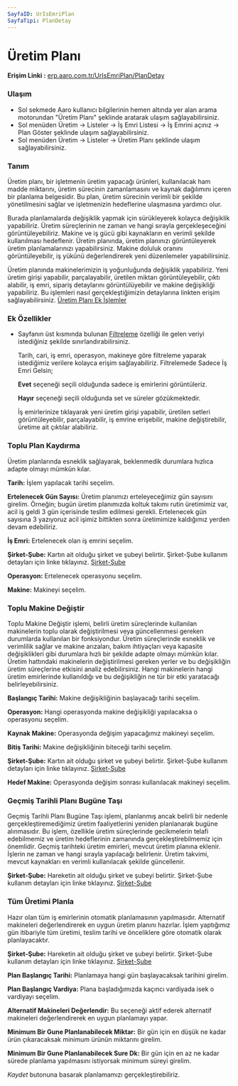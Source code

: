```yaml
---
SayfaID: UrIsEmriPlan
SayfaTipi: PlanDetay
---
```


# Üretim Planı

**Erişim Linki :** [erp.aaro.com.tr/UrIsEmriPlan/PlanDetay](erp.aaro.com.tr/UrIsEmriPlan/PlanDetay)

### Ulaşım

- Sol sekmede Aaro kullanıcı bilgilerinin hemen altında yer alan arama motorundan "Üretim Planı" şeklinde aratarak ulaşım sağlayabilirsiniz.
- Sol menüden Üretim -> Listeler -> İş Emri Listesi -> İş Emrini açınız -> Plan Göster şeklinde ulaşım sağlayabilirsiniz.
- Sol menüden Üretim -> Listeler -> Üretim Planı şeklinde ulaşım sağlayabilirsiniz.

### Tanım

Üretim planı, bir işletmenin üretim yapacağı ürünleri, kullanılacak ham madde miktarını, üretim sürecinin zamanlamasını ve kaynak dağılımını içeren bir planlama belgesidir. 
Bu plan, üretim sürecinin verimli bir şekilde yönetilmesini sağlar ve işletmenizin hedeflerine ulaşmasına yardımcı olur.

Burada planlamalarda değişiklik yapmak için sürükleyerek kolayca değişiklik yapabiliriz.
Üretim süreçlerinin ne zaman ve hangi sırayla gerçekleşeceğini görüntüleyebiliriz. 
Makine ve iş gücü gibi kaynakların en verimli şekilde kullanılması hedeflenir.
Üretim planında, üretim planınızı görüntüleyerek üretim planlamalarınızı yapabilirsiniz.
Makine doluluk oranını görüntüleyebilir, iş yükünü değerlendirerek yeni düzenlemeler yapabilirsiniz.

Üretim planında makinelerimizin iş yoğunluğunda değişiklik yapabiliriz.
Yeni üretim girişi yapabilir, parçalayabilir, üretilen miktarı görüntüleyebilir, çıktı alabilir, iş emri, sipariş detaylarını görüntülüyebilir ve makine değişikliği yapabiliriz.
Bu işlemleri nasıl gerçekleştiğimizin detaylarına linkten erişim sağlayabilirsiniz. [Üretim Planı Ek İşlemler](../Uretim/UretimPlaniEkIslemleri.md)

### Ek Özellikler 

- Sayfanın üst kısmında bulunan [Filtreleme](../TemelOzellikler/SayfaKisitlari.md) özelliği ile gelen veriyi istediğiniz şekilde sınırlandırabilirsiniz.
	
	Tarih, cari, iş emri, operasyon, makineye göre filtreleme yaparak istediğimiz verilere kolayca erişim sağlayabiliriz.
	Filtrelemede Sadece İş Emri Gelsin;
	
	**Evet** seçeneği seçili olduğunda sadece iş emirlerini görüntüleriz.

	**Hayır** seçeneği seçili olduğunda set ve süreler gözükmektedir.
	
	İş emirlerinize tıklayarak yeni üretim girişi yapabilir, üretilen setleri görüntüleyebilir, parçalayabilir, iş emrine erişebilir, makine değiştirebilir, üretime ait çıktılar alabiliriz.


### Toplu Plan Kaydırma

Üretim planlarında esneklik sağlayarak, beklenmedik durumlara hızlıca adapte olmayı mümkün kılar.

**Tarih:** İşlem yapılacak tarihi seçelim.

**Ertelenecek Gün Sayısı:** Üretim planımızı erteleyeceğimiz gün sayısını girelim.
	Örneğin; bugün üretim planımızda koltuk takımı rutin üretimimiz var, acil iş geldi 3 gün içerisinde teslim edilmesi gerekli. 
	Ertelenecek gün sayısına 3 yazıyoruz acil işimiz bittikten sonra üretimimize kaldığımız yerden devam edebiliriz.


**İş Emri:** Ertelenecek olan iş emrini seçelim.

**Şirket-Şube:** Kartın ait olduğu şirket ve şubeyi belirtir. Şirket-Şube kullanım detayları için linke tıklayınız. [Şirket-Şube](../TemelOzellikler/SirketSubeKart.md)

**Operasyon:** Ertelenecek operasyonu seçelim.

**Makine:** Makineyi seçelim.

### Toplu Makine Değiştir

Toplu Makine Değiştir işlemi, belirli üretim süreçlerinde kullanılan makinelerin toplu olarak değiştirilmesi veya güncellenmesi gereken durumlarda kullanılan bir fonksiyondur. 
Üretim süreçlerinde esneklik ve verimlilik sağlar ve makine arızaları, bakım ihtiyaçları veya kapasite değişiklikleri gibi durumlara hızlı bir şekilde adapte olmayı mümkün kılar.
Üretim hattındaki makinelerin değiştirilmesi gereken yerler ve bu değişikliğin üretim süreçlerine etkisini analiz edebilirsiniz. 
Hangi makinelerin hangi üretim emirlerinde kullanıldığı ve bu değişikliğin ne tür bir etki yaratacağı belirleyebilirsiniz.

**Başlangıç Tarihi:** Makine değişikliğinin başlayacağı tarihi seçelim.

**Operasyon:** Hangi operasyonda makine değişikliği yapılacaksa o operasyonu seçelim.

**Kaynak Makine:** Operasyonda değişim yapacağımız makineyi seçelim.

**Bitiş Tarihi:** Makine değişikliğinin biteceği tarihi seçelim.

**Şirket-Şube:** Kartın ait olduğu şirket ve şubeyi belirtir. Şirket-Şube kullanım detayları için linke tıklayınız. [Şirket-Şube](../TemelOzellikler/SirketSubeKart.md)

**Hedef Makine:** Operasyonda değişim sonrası kullanılacak makineyi seçelim.

### Geçmiş Tarihli Planı Bugüne Taşı 

Geçmiş Tarihli Planı Bugüne Taşı işlemi, planlanmış ancak belirli bir nedenle gerçekleştiremediğimiz üretim faaliyetlerini yeniden planlanarak bugüne alınmasıdır. 
Bu işlem, özellikle üretim süreçlerinde gecikmelerin telafi edebilmemiz ve üretim hedeflerinin zamanında gerçekleştirebilmemiz için önemlidir.
Geçmiş tarihteki üretim emirleri, mevcut üretim planına eklenir. 
İşlerin ne zaman ve hangi sırayla yapılacağı belirlenir. 
Üretim takvimi, mevcut kaynakları en verimli kullanılacak şekilde güncellenir.

**Şirket-Şube:** Hareketin ait olduğu şirket ve şubeyi belirtir. Şirket-Şube kullanım detayları için linke tıklayınız. [Şirket-Şube](../TemelOzellikler/SirketSubeHareket.md)

### Tüm Üretimi Planla

Hazır olan tüm iş emirlerinin otomatik planlamasının yapılmasıdır. 
Alternatif makineleri değerlendirerek en uygun üretim planını hazırlar.
İşlem yaptığımız gün itibariyle tüm üretimi, teslim tarihi ve önceliklere göre otomatik olarak planlayacaktır.

**Şirket-Şube:** Hareketin ait olduğu şirket ve şubeyi belirtir. Şirket-Şube kullanım detayları için linke tıklayınız. [Şirket-Şube](../TemelOzellikler/SirketSubeHareket.md)

**Plan Başlangıç Tarihi:** Planlamaya hangi gün başlayacaksak tarihini girelim.

**Plan Başlangıç Vardiya:** Plana başladığımızda kaçıncı vardiyada isek o vardiyayı seçelim.

**Alternatif Makineleri Değerlendir:** Bu seçeneği aktif ederek alternatif makineleri değerlendirerek en uygun planlamayı yapar.

**Minimum Bir Gune Planlanabilecek Miktar:** Bir gün için en düşük ne kadar ürün çıkaracaksak minimum ürünün miktarını girelim.

**Minimum Bir Gune Planlanabilecek Sure Dk:** Bir gün için en az ne kadar sürede planlama yapılmasını istiyorsak minimum süreyi girelim.

*Kaydet* butonuna basarak planlamamızı gerçekleştirebiliriz.


